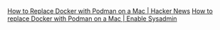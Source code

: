 
[How to Replace Docker with Podman on a Mac | Hacker News](https://news.ycombinator.com/item?id=28462495)
[How to replace Docker with Podman on a Mac | Enable Sysadmin](https://www.redhat.com/sysadmin/replace-docker-podman-macos)
